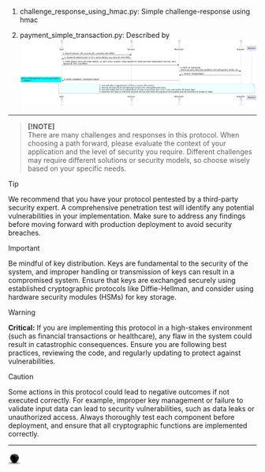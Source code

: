 1. challenge_response_using_hmac.py: Simple challenge-response using hmac

2. payment_simple_transaction.py: Described by 
![payment_simple_transaction.py](https://github.com/ursa-mikail/challenge_and_response/blob/main/images/where_challenge_responses_are_used_among_each_entity.png)


---

> **[!NOTE]**  
> There are many challenges and responses in this protocol. When choosing a path forward, please evaluate the context of your application and the level of security you require. Different challenges may require different solutions or security models, so choose wisely based on your specific needs.

> [!TIP]
> We recommend that you have your protocol pentested by a third-party security expert. A comprehensive penetration test will identify any potential vulnerabilities in your implementation. Make sure to address any findings before moving forward with production deployment to avoid security breaches.

> [!IMPORTANT]
> Be mindful of key distribution. Keys are fundamental to the security of the system, and improper handling or transmission of keys can result in a compromised system. Ensure that keys are exchanged securely using established cryptographic protocols like Diffie-Hellman, and consider using hardware security modules (HSMs) for key storage.

> [!WARNING] 
> **Critical:** If you are implementing this protocol in a high-stakes environment (such as financial transactions or healthcare), any flaw in the system could result in catastrophic consequences. Ensure you are following best practices, reviewing the code, and regularly updating to protect against vulnerabilities.

> [!CAUTION] 
> Some actions in this protocol could lead to negative outcomes if not executed correctly. For example, improper key management or failure to validate input data can lead to security vulnerabilities, such as data leaks or unauthorized access. Always thoroughly test each component before deployment, and ensure that all cryptographic functions are implemented correctly.

---

[<img src="./images/ball_black.png" width="25" title="Ursa's page"/>](https://ursa-mikail.github.io/mikail-eliyah.github.io/)
